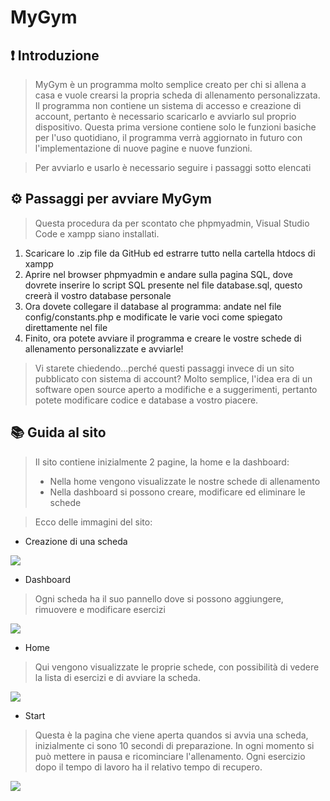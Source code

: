 # MyGym

## :exclamation: Introduzione
> MyGym è un programma molto semplice creato per chi si allena a casa e vuole crearsi la propria scheda di allenamento personalizzata. <br />
> Il programma non contiene un sistema di accesso e creazione di account, pertanto è necessario scaricarlo e avviarlo sul proprio dispositivo.
> Questa prima versione contiene solo le funzioni basiche per l'uso quotidiano, il programma verrà aggiornato in futuro con l'implementazione di nuove pagine e nuove funzioni.

> Per avviarlo e usarlo è necessario seguire i passaggi sotto elencati

## :gear: Passaggi per avviare MyGym
> Questa procedura da per scontato che phpmyadmin, Visual Studio Code e xampp siano installati.
1. Scaricare lo .zip file da GitHub ed estrarre tutto nella cartella htdocs di xampp
2. Aprire nel browser phpmyadmin e andare sulla pagina SQL, dove dovrete inserire lo script SQL presente nel file database.sql, questo creerà il vostro database personale
3. Ora dovete collegare il database al programma: andate nel file config/constants.php e modificate le varie voci come spiegato direttamente nel file
4. Finito, ora potete avviare il programma e creare le vostre schede di allenamento personalizzate e avviarle!
> Vi starete chiedendo...perché questi passaggi invece di un sito pubblicato con sistema di account?
> Molto semplice, l'idea era di un software open source aperto a modifiche e a suggerimenti, pertanto potete modificare codice e database a vostro piacere. 

## :books: Guida al sito
> Il sito contiene inizialmente 2 pagine, la home e la dashboard:
> - Nella home vengono visualizzate le nostre schede di allenamento
> - Nella dashboard si possono creare, modificare ed eliminare le schede <br />

> Ecco delle immagini del sito:

 - Creazione di una scheda
<img src="https://cdn.discordapp.com/attachments/905081533717692426/1276099872801427506/Screenshot_2024-08-22_104347.png?ex=66c84c1e&is=66c6fa9e&hm=7023e409917c568bf210ee39a34473dc212e17b76d052d608640672c689f11f2&" >

 - Dashboard
> Ogni scheda ha il suo pannello dove si possono aggiungere, rimuovere e modificare esercizi
<img src="https://media.discordapp.net/attachments/905081533717692426/1276099873359527947/Screenshot_2024-08-22_104422.png?ex=66c84c1e&is=66c6fa9e&hm=b8dbe34fd153a777a3dda525ab2e2176781b83dece0c087350fc3b30414a5150&=&format=webp&quality=lossless&width=1191&height=670" >

- Home
> Qui vengono visualizzate le proprie schede, con possibilità di vedere la lista di esercizi e di avviare la scheda.
<img src="https://media.discordapp.net/attachments/905081533717692426/1276099873778700310/Screenshot_2024-08-22_104441.png?ex=66c84c1e&is=66c6fa9e&hm=a2e038d97a8f46e8f864a104ddca1be47f7b8405bf979152416440345d574051&=&format=webp&quality=lossless&width=1191&height=670" >

- Start
> Questa è la pagina che viene aperta quandos si avvia una scheda, inizialmente ci sono 10 secondi di preparazione. In ogni momento si può mettere in pausa e ricominciare l'allenamento. Ogni esercizio dopo il tempo di lavoro ha il relativo tempo di recupero.
<img src="https://media.discordapp.net/attachments/905081533717692426/1276099874240331826/Screenshot_2024-08-22_104450.png?ex=66c84c1e&is=66c6fa9e&hm=65fb2da299b8f6b857eccd5bc33080e721fce6b772aed95fa7250484a1681016&=&format=webp&quality=lossless&width=1191&height=670" >
